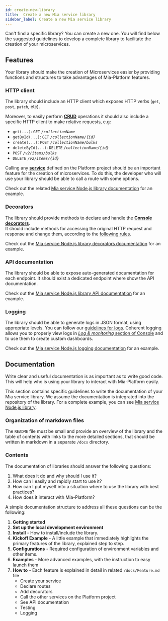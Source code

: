 ```yaml
---
id: create-new-library
title:  Create a new Mia service library
sidebar_label: Create a new Mia service library
---
```

Can't find a specific library? You can create a new one. You will find below the suggested guidelines to develop a complete library to facilitate the creation of your microservices.  

## Features

Your library should make the creation of  Microservices easier by providing functions and structures to take advantages of Mia-Platform features.

### HTTP client

The library should include an HTTP client which exposes HTTP verbs (`get`, `post`, `patch`, etc).

Moreover, to easily perform [**CRUD**](/development_suite/api-console/api-design/crud_advanced.md) operations it should also include a specific HTTP client to make relative requests, e.g:

* `get(...)`: `GET` *`/collectionName`*
* `getById(...)`: `GET` *`/collectionName/{id}`*
* `create(...)`: `POST` *`/collectionName/bulks`*
* `deleteById(...)`: `DELETE` *`/collectionName/{id}`*
* `POST` *`/v2/items/bulks`*
* `DELETE` *`/v2/items/{id}`*

Calling any [**service**](/development_suite/api-console/api-design/services.md) defined on the Platform project should be an important feature for the creation of microservices. To do this, the developer who will use your library should be able to call a route with some options.

Check out the related [Mia service Node.js library documentation](https://github.com/mia-platform/custom-plugin-lib/blob/master/docs/http_client.md) for an example.

### Decorators

The library should provide methods to declare and handle the [**Console decorators**](/development_suite/api-console/api-design/decorators.md).  
It should include methods for accessing the original HTTP request and response and change them, according to the [following rules](/development_suite/api-console/api-design/decorators.md).

Check out the [Mia service Node.js library decorators documentation](https://github.com/mia-platform/custom-plugin-lib/blob/master/docs/decorators.md) for an example.

### API documentation

The library should be able to expose auto-generated documentation for each endpoint. It should exist a dedicated endpoint where show the API documentation.

Check out the [Mia service Node.js library API documentation](https://github.com/mia-platform/custom-plugin-lib/blob/master/docs/apidoc.md) for an example.

### Logging

The library should be able to generate logs in JSON format, using appropriate levels. You can follow our [guidelines for logs](/development_suite/api-console/api-design/guidelines-for-logs.md). Coherent logging allows you to properly view logs in [*Log & monitoring* section of Console](/development_suite/overview-dev-suite.md#log-monitoring) and to use them to create custom dashboards.

Check out the [Mia service Node.js logging documentation](https://github.com/mia-platform/custom-plugin-lib/blob/master/docs/logging.md) for an example.

## Documentation

Write clear and useful documentation is as important as to write good code. This will help who is using your library to interact with Mia-Platform easily.

This section contains specific guidelines to write the documentation of your Mia service library. We assume the documentation is integrated into the repository of the library. For a complete example, you can see [Mia service Node.js library](https://github.com/mia-platform/custom-plugin-lib).

### Organization of markdown files

The `README` file must be small and provide an overview of the library and the table of contents with links to the more detailed sections, that should be written in markdown in a separate `/docs` directory.

### Contents

The documentation of libraries should answer the following questions:

1. What does it do and why should I use it?
2. How can I easily and rapidly start to use it?
3. How can I put myself into a situation where to use the library with best practices?
4. How does it interact with Mia-Platform?

A simple documentation structure to address all these questions can be the following:

1. **Getting started**
2. **Set up the local development environment**
3. **Install**  - How to install/include the library.
4. **Kickoff Example** - A little example that immediately highlights the primary features of the library, explained step to step.
5. **Configurations** - Required configuration of environment variables and other items.
6. **Examples** - More advanced examples, with the instruction to easy launch them
7. **How to** - Each feature is explained in detail in related `/docs/Feature.md` file
    * Create your service
    * Declare routes
    * Add decorators
    * Call the other services on the Platform project
    * See API documentation
    * Testing
    * Logging

